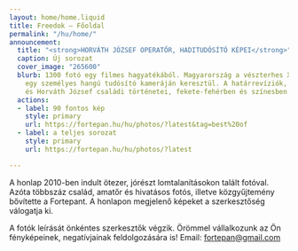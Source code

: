 ```yaml
---
layout: home/home.liquid
title: Freedok — Főoldal
permalink: "/hu/home/"
announcement:
  title: "<strong>HORVÁTH JÓZSEF OPERATŐR, HADITUDÓSÍTÓ KÉPEI</strong>"
  caption: Új sorozat
  cover_image: "265600"
  blurb: 1300 fotó egy filmes hagyatékából. Magyarország a vészterhes XX. század közepén,
    egy személyes hangú tudósító kameráján keresztül. A határrevíziók, a Doni katasztrófa
    és Horváth József családi történetei, fekete-fehérben és színesben.
  actions:
  - label: 90 fontos kép
    style: primary
    url: https://fortepan.hu/hu/photos/?latest&tag=best%20of
  - label: a teljes sorozat
    style: primary
    url: https://fortepan.hu/hu/photos/?latest

---
```

A honlap 2010-ben indult ötezer, jórészt lomtalanításokon talált fotóval. Azóta többszáz család, amatőr és hivatásos fotós, illetve közgyűjtemény bővítette a Fortepant. A honlapon megjelenő képeket a szerkesztőség válogatja ki.

A fotók leírását önkéntes szerkesztők végzik. Örömmel vállalkozunk az Ön fényképeinek, negatívjainak feldolgozására is! Email: [fortepan@gmail.com](mailto:fortepan@gmail.com)